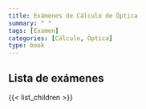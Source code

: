 ```yaml
---
title: Exámenes de Cálculo de Óptica
summary: " " 
tags: [Examen]
categories: [Cálculo, Óptica]
type: book
---
```


## Lista de exámenes

{{< list_children >}}